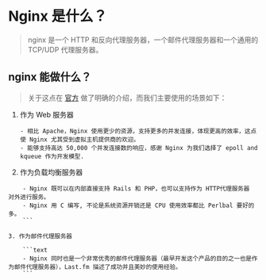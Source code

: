 # Nginx 是什么？

> nginx 是一个 HTTP 和反向代理服务器，一个邮件代理服务器和一个通用的 TCP/UDP 代理服务器。

## nginx 能做什么？

> 关于这点在 [官方](http://nginx.org/en/) 做了明确的介绍，而我们主要使用的场景如下：

1. 作为 Web 服务器

   ```text
   - 相比 Apache，Nginx 使用更少的资源，支持更多的并发连接，体现更高的效率，这点使 Nginx 尤其受到虚拟主机提供商的欢迎。
   - 能够支持高达 50,000 个并发连接数的响应，感谢 Nginx 为我们选择了 epoll and kqueue 作为开发模型.
   ```

2. 作为负载均衡服务器

````text
    - Nginx 既可以在内部直接支持 Rails 和 PHP，也可以支持作为 HTTP代理服务器 对外进行服务。
    - Nginx 用 C 编写, 不论是系统资源开销还是 CPU 使用效率都比 Perlbal 要好的多。
    ```

3. 作为邮件代理服务器

    ```text
    - Nginx 同时也是一个非常优秀的邮件代理服务器（最早开发这个产品的目的之一也是作为邮件代理服务器），Last.fm 描述了成功并且美妙的使用经验。
    ```
